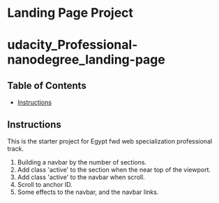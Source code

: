 # Landing Page Project
# udacity_Professional-nanodegree_landing-page

## Table of Contents

* [Instructions](#instructions)

## Instructions

This is the starter project for Egypt fwd web specialization professional track.

1. Building a navbar by the number of sections.
2. Add class 'active' to the section when the near top of the viewport.
3. Add class 'active' to the navbar when scroll.
4. Scroll to anchor ID.
5. Some effects to the navbar, and the navbar links.
